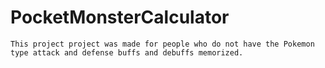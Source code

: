 # PocketMonsterCalculator
	This project project was made for people who do not have the Pokemon type attack and defense buffs and debuffs memorized. 
